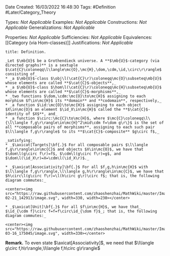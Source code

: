 <br />
<br />

Date Created: 16/03/2022 16:48:30
Tags: #Definition #Later/Category_Theory

Types: _Not Applicable_
Examples: _Not Applicable_
Constructions: _Not Applicable_
Generalizations: _Not Applicable_

Properties: _Not Applicable_
Sufficiencies: _Not Applicable_
Equivalences: [[Category (via Hom-classes)]]
Justifications: _Not Applicable_

``` ad-Definition
title: Definition.

_Let $\mb{U}$ be a Grothendieck universe. A **$\mb{U}$-category (via directed graphs)** is a sextuple $\cat{C}\coloneqq\l\langle\mc{O},\mc{H},\dom,\cdm,\id,\circ\r\rangle$ consisting of_
* _a $\mb{U}$-class $\obj\l(\cat{C}\r)\coloneqq\mc{O}\subseteq\mb{U}$ whose elements are called **$\cat{C}$-objects**,_
* _a $\mb{U}$-class $\hom\l(\cat{C}\r)\coloneqq\mc{H}\subseteq\mb{U}$ whose elements are called **$\cat{C}$-morphisms**,_
* _two functions $\dom,\cdm:\mc{O}\to\mc{H}$ assigning to each morphism $f\in\mc{H}$ its **domain** and **codomain**, respectively,_
* _a function $\id:\mc{O}\to\mc{H}$ assigning to each object $X\in\mc{O}$ an element $\id_X\in\mc{H}$ called the **$\cat{C}$-identity of $X$**, and_
* _a function $\circ:\mc{C}\to\mc{H}$, where $\mc{C}\coloneqq\l\{\l\langle f,g\r\rangle\in\mc{H}^2\mid\cdm f=\dom g\r\}$ is the set of all **composable pairs of morphisms**, assigning to each such pair $\l\langle f,g\r\rangle$ to its **$\cat{C}$-composite** $g\circ f$,_

_satisfying:_
* _$\axicat[Targets]\bf{.}$ For all composable pairs $\l\langle f,g\r\rangle\in\mc{C}$ and objects $X\in\mc{O}$, we have that $\dom\l(g\circ f\r)=f$, $\cdm\l(g\circ f\r)=g$, and $\dom\l(\id_X\r)=X=\cdm\l(\id_X\r)$._

* _$\axicat[Associativity]\bf{.}$ For all $f,g,h\in\mc{H}$ with $\l\langle f,g\r\rangle,\l\langle g,h\r\rangle\in\mc{C}$, we have that $h\circ\l(g\circ f\r)=\l(h\circ g\r)\circ f$; that is, the following diagram commutes:_

<center><img src="https://raw.githubusercontent.com/zhaoshenzhai/MathWiki/master/Images/2022-02-21_142913/image.svg", width=330, width=230></center>

* _$\axicat[Unit]\bf{.}$ For all $f\in\mc{H}$, we have that_ $\id_{\cdm f}\circ f=f=f\circ\id_{\dom f}$_; that is, the following diagram commutes:_

<center><img src="https://raw.githubusercontent.com/zhaoshenzhai/MathWiki/master/Images/2022-03-16_175045/image.svg", width=330></center>

```

**Remark.** To even state $\axicat[Associativity]$, we need that $\l\langle g\circ f,h\r\rangle,\l\langle f,h\circ g\r\rangle$
